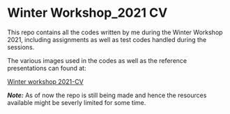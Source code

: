 # Winter Workshop_2021 CV

This repo contains all the codes written by me during the
Winter Workshop 2021, including assignments as well as test codes handled
during the sessions.

The various images used in the codes as well as the reference presentations can found at:

[Winter workshop 2021-CV](drive.google.com/drive/folders/1DlxF30i3By82wtvgWr2DKehTH01HRrtC?usp=sharing)

**_Note:_** As of now the repo is still being made and hence the resources available might be severly limited for some time.
